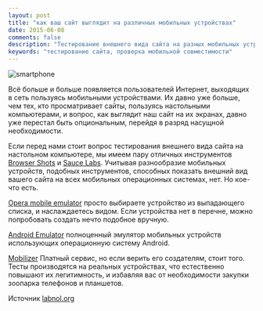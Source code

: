 ```yaml
---
layout: post
title: "как ваш сайт выглядит на различных мобильных устройствах"
date: 2015-06-08
comments: false
description: "Тестирование внешнего вида сайта на разных мобильных устройствах"
keywords: "тестирование сайта, проверка мобильной совместимости"
---
```


![smartphone](http://i003.radikal.ru/1506/fe/d512435b0663.jpg "smartphone")

Всё больше и больше появляется пользователей Интернет, выходящих в сеть пользуясь мобильными устройствами. Их давно уже больше, чем тех, кто просматривает сайты, пользуясь настольными компьютерами, и вопрос, как выглядит наш сайт на их экранах, давно уже перестал быть опциональным, перейдя в разряд насущной необходимости.

Если перед нами стоит вопрос тестирования внешнего вида сайта на настольном компьютере, мы имеем пару отличных инструментов [Browser Shots](http://browsershots.org/)  и [Sauce Labs](http://saucelabs.com/). Учитывая разнообразие мобильных устройств, подобных инструментов, способных показать внешний вид вашего сайта на всех мобильных операционных системах, нет. Но кое-что есть.

[Opera mobile emulator](http://www.opera.com/developer/tools/mobile/) просто выбираете устройство из выпадающего списка, и наслаждаетесь видом. Если устройства нет в перечне, можно попробовать создать нечто подобное вручную.

[Android Emulator](http://developer.android.com/tools/help/emulator.html) полноценный эмулятор мобильных устройств использующих операционную систему Android. 

[Mobilizer](http://www.springbox.com/mobilizer/) Платный сервис, но если верить его создателям, стоит того. Тесты производятся на реальных устройствах, что естественно повышают их легитимность, и избавляя вас от необходимости закупки зоопарка телефонов и планшетов.

Источник [labnol.org](http://www.labnol.org/software/test-website-on-mobile-phones/19700/)

